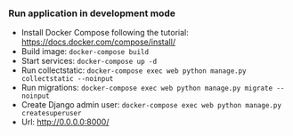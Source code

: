 ### Run application in development mode
* Install Docker Compose following the tutorial: https://docs.docker.com/compose/install/
* Build image: `docker-compose build`
* Start services: `docker-compose up -d`
* Run collectstatic: `docker-compose exec web python manage.py collectstatic --noinput`
* Run migrations: `docker-compose exec web python manage.py migrate --noinput`
* Create Django admin user: `docker-compose exec web python manage.py createsuperuser`
* Url: http://0.0.0.0:8000/